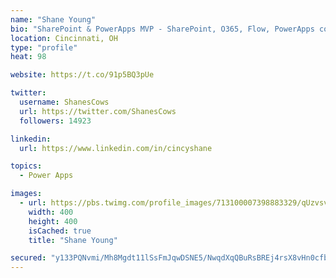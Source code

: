 ```yaml
---
name: "Shane Young"
bio: "SharePoint & PowerApps MVP - SharePoint, O365, Flow, PowerApps consulting? @PowerApps911 | Pure Snark? You found it."
location: Cincinnati, OH
type: "profile"
heat: 98

website: https://t.co/91p5BQ3pUe

twitter:
  username: ShanesCows
  url: https://twitter.com/ShanesCows
  followers: 14923

linkedin:
  url: https://www.linkedin.com/in/cincyshane

topics:
  - Power Apps

images:
  - url: https://pbs.twimg.com/profile_images/713100007398883329/qUzvsvQ3_400x400.jpg
    width: 400
    height: 400
    isCached: true
    title: "Shane Young"

secured: "y133PQNvmi/Mh8Mgdt11lSsFmJqwDSNE5/NwqdXqQBuRsBREj4rsX8vHn0cfbLqrijYF/3kUWCtglBL+l+eTGDqJ/VBRuti/y3So8ic8p1wYLG3506+H+5QkB4Zimn6ndNL1TKAdn+IavyqhDKK484rYeZpLQOQbIwq2VTf0p8d7bHpF+SdZe//HZ2J3bimGQE4hbh4Ad4tMDstEb9D71OeqoKsV6HyfRJLN6FbN7fIV0vPg6lk/f60Cq9Ltm1zY1s6dVE4A5wlWZxpnAek5kcrMd1z6+I0a57htT/Ys1j6hQF5A1f64flfBwSk951z8U9z9MouVF05vCOimjVeEOf4gvyBHJb29r2DXr67yMb5iFx7PXR+DsCVuFzhTn6grENQTJIL0vt2RR0Eo18yc7FNfnazHbItH6ATHZ89e8oE=;cf+ZiFMlWyMK/EkZFRdd+w=="
---
```


